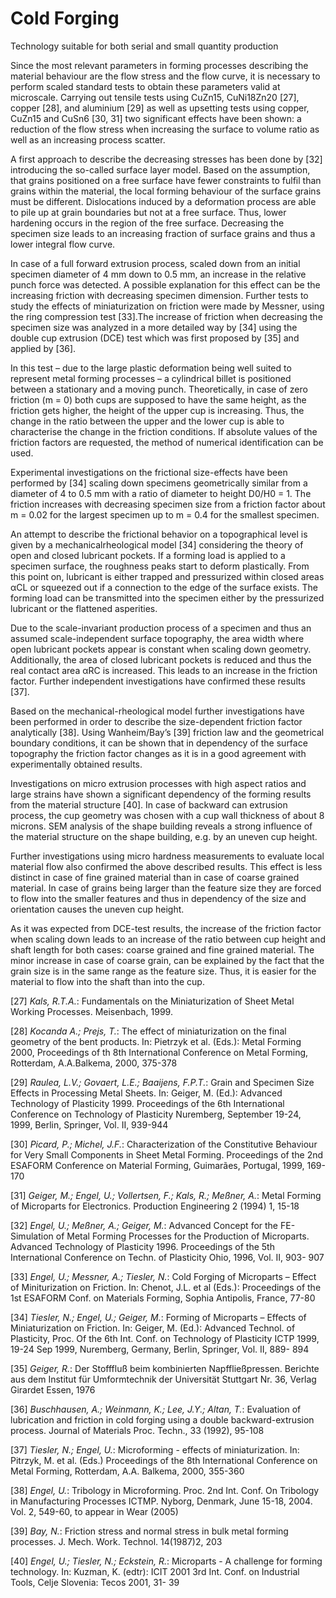 # Cold Forging

Technology suitable for both serial and small quantity production

Since the most relevant parameters in forming processes describing the material behaviour are the flow stress and the flow curve, it is necessary to perform scaled standard tests to obtain these parameters valid at microscale. Carrying out tensile tests using CuZn15, CuNi18Zn20 [27], copper [28], and aluminium [29] as well as upsetting tests using copper, CuZn15 and CuSn6 [30, 31] two significant effects have been shown: a reduction of the flow stress when increasing the surface to volume ratio as well as an increasing process scatter. 

A first approach to describe the decreasing stresses has been done by [32] introducing the so-called surface layer model. Based on the assumption, that grains positioned on a free surface have fewer constraints to fulfil than grains within the material, the local forming behaviour of the surface grains must be different. Dislocations induced by a deformation process are able to pile up at grain boundaries but not at a free surface. Thus, lower hardening occurs in the region of the free surface. Decreasing the specimen size leads to an increasing fraction of surface grains and thus a lower integral flow curve.

In case of a full forward extrusion process, scaled down from an initial specimen diameter of 4 mm down to 0.5 mm, an increase in the relative punch force was detected. A possible explanation for this effect can be the increasing friction with decreasing specimen dimension. Further tests to study the effects of miniaturization on friction were made by Messner, using the ring compression test [33].The increase of friction when decreasing the specimen size was analyzed in a more detailed way by [34] using the double cup extrusion (DCE) test which was first proposed by [35] and applied by [36].

In this test – due to the large plastic deformation being well suited to represent metal forming processes – a cylindrical billet is positioned between a stationary and a moving punch. Theoretically, in case of zero friction (m = 0) both cups are supposed to have the same height, as the friction gets higher, the height of the upper cup is increasing. Thus, the change in the ratio between the upper and the lower cup is able to characterise the change in the friction conditions. If absolute values of the friction factors are requested, the method of numerical identification can be used.

Experimental investigations on the frictional size-effects have been performed by [34] scaling down specimens geometrically similar from a diameter of 4 to 0.5 mm with a ratio of diameter to height D0/H0 = 1. The friction increases with decreasing specimen size from a friction factor about m = 0.02 for the largest specimen up to m = 0.4 for the smallest specimen. 

An attempt to describe the frictional behavior on a topographical level is given by a mechanical­rheological model [34] considering the theory of open and closed lubricant pockets. If a forming load is applied to a specimen surface, the roughness peaks start to deform plastically. From this point on, lubricant is either trapped and pressurized within closed areas αCL or squeezed out if a connection to the edge of the surface exists. The forming load can be transmitted into the specimen either by the pressurized lubricant or the flattened asperities.

Due to the scale-invariant production process of a specimen and thus an assumed scale-independent surface topography, the area width where open lubricant pockets appear is constant when scaling down geometry. Additionally, the area of closed lubricant pockets is reduced and thus the real contact area αRC is increased. This leads to an increase in the friction factor. Further independent investigations have confirmed these results [37]. 

Based on the mechanical-rheological model further investigations have been performed in order to describe the size-dependent friction factor analytically [38]. Using Wanheim/Bay’s [39] friction law and the geometrical boundary conditions, it can be shown that in dependency of the surface topography the friction factor changes as it is in a good agreement with experimentally obtained results.

Investigations on micro extrusion processes with high aspect ratios and large strains have shown a significant dependency of the forming results from the material structure [40]. In case of backward can extrusion process, the cup geometry was chosen with a cup wall thickness of about 8 microns. SEM analysis of the shape building reveals a strong influence of the material structure on the shape building, e.g. by an uneven cup height. 

Further investigations using micro hardness measurements to evaluate local material flow also confirmed the above described results. This effect is less distinct in case of fine grained material than in case of coarse grained material. In case of grains being larger than the feature size they are forced to flow into the smaller features and thus in dependency of the size and orientation causes the uneven cup height.

As it was expected from DCE-test results, the increase of the friction factor when scaling down leads to an increase of the ratio between cup height and shaft length for both cases: coarse grained and fine grained material. The minor increase in case of coarse grain, can be explained by the fact that the grain size is in the same range as the feature size. Thus, it is easier for the material to flow into the shaft than into the cup.  
  
[27] *Kals, R.T.A.*: Fundamentals on the Miniaturization of Sheet Metal Working Processes. Meisenbach, 1999.  

[28] *Kocanda A.; Prejs, T.*: The effect of miniaturization on the final geometry of the bent products. In: Pietrzyk et al. (Eds.): Metal Forming 2000, Proceedings of th 8th International Conference on Metal Forming, Rotterdam, A.A.Balkema, 2000, 375-378  

[29] *Raulea, L.V.; Govaert, L.E.; Baaijens, F.P.T.*: Grain and Specimen Size Effects in Processing Metal Sheets. In: Geiger, M. (Ed.): Advanced Technology of Plasticity 1999. Proceedings of the 6th International Conference on Technology of Plasticity Nuremberg, September 19-24, 1999, Berlin, Springer, Vol. II, 939-944  

[30] *Picard, P.; Michel, J.F.*: Characterization of the Constitutive Behaviour for Very Small Components in Sheet Metal Forming. Proceedings of the 2nd ESAFORM Conference on
Material Forming, Guimarães, Portugal, 1999, 169-170   
  
[31] *Geiger, M.; Engel, U.; Vollertsen, F.; Kals, R.; Meßner, A.*: Metal Forming of Microparts for Electronics. Production Engineering 2 (1994) 1, 15-18  

[32] *Engel, U.; Meßner, A.; Geiger, M.*: Advanced Concept for the FE-Simulation of Metal Forming Processes for the Production of Microparts. Advanced Technology of Plasticity 1996. Proceedings of the 5th International Conference on Techn. of Plasticity Ohio, 1996, Vol. II, 903- 907  

[33] *Engel, U.; Messner, A.; Tiesler, N.*: Cold Forging of Microparts – Effect of Miniturization on Friction. In: Chenot, J.L. et al (Eds.): Proceedings of the 1st ESAFORM Conf. on Materials Forming, Sophia Antipolis, France, 77-80  

[34] *Tiesler, N.; Engel, U.; Geiger, M.*: Forming of Microparts – Effects of Miniaturization on Friction. In: Geiger, M. (Ed.): Advanced Technol. of Plasticity, Proc. Of the 6th Int. Conf. on Technology of Plasticity ICTP 1999, 19-24 Sep 1999, Nuremberg, Germany, Berlin, Springer, Vol. II, 889- 894    
  
[35] *Geiger, R.*: Der Stofffluß beim kombinierten Napffließpressen. Berichte aus dem Institut für Umformtechnik der Universität Stuttgart Nr. 36, Verlag Girardet Essen, 1976  
  
[36] *Buschhausen, A.; Weinmann, K.; Lee, J.Y.; Altan, T.*: Evaluation of lubrication and friction in cold forging using a double backward-extrusion process. Journal of Materials Proc. Techn., 33 (1992), 95-108  

[37] *Tiesler, N.; Engel, U.*: Microforming - effects of miniaturization. In: Pitrzyk, M. et al. (Eds.) Proceedings of the 8th International Conference on Metal Forming, Rotterdam, A.A. Balkema, 2000, 355-360  

[38] *Engel, U.*: Tribology in Microforming. Proc. 2nd Int. Conf. On Tribology in Manufacturing Processes ICTMP. Nyborg, Denmark, June 15-18, 2004. Vol. 2, 549-60, to appear in Wear (2005)  

[39] *Bay, N.*: Friction stress and normal stress in bulk metal forming processes. J. Mech. Work. Technol. 14(1987)2, 203   
  
[40] *Engel, U.; Tiesler, N.; Eckstein, R.*: Microparts - A challenge for forming 
technology. In: Kuzman, K. (edtr): ICIT 2001 3rd Int. Conf. on Industrial Tools, Celje Slovenia: Tecos 2001, 31- 39  